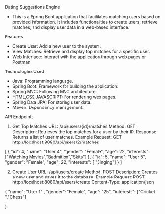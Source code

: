 Dating Suggestions Engine

- This is a Spring Boot application that facilitates matching users based on provided information. It includes functionalities to create users, retrieve matches, and display user data in a web-based interface.

Features
- Create User: Add a new user to the system.
- View Matches: Retrieve and display top matches for a specific user.
- Web Interface: Interact with the application through web pages or Postman

Technologies Used
- Java: Programming language.
- Spring Boot: Framework for building the application.
- Spring MVC: Following MVC architecture.
- HTML,CSS,JAVASCRIPT: For rendering web pages.
- Spring Data JPA: For storing user data.
- Maven: Dependency management.

API Endpoints

1. Get Top Matches
URL: /api/users/{id}/matches
Method: GET
Description: Retrieves the top matches for a user by their ID.
Response: Returns a list of user matches.
Example Request:
GET http://localhost:8080/api/users/2/matches

[
    {
        "id": 4,
        "name": "User 4",
        "gender": "Female",
        "age": 22,
        "interests": ["Watching Movies","Badmition","Skits"]
    },
    {
        "id": 5,
        "name": "User 5",
        "gender": "Female",
        "age": 22,
        "interests": [ "Singing"]
    }
]

2. Create User
URL: /api/users/create
Method: POST
Description: Creates a new user and saves it to the database.
Example Request:
POST http://localhost:8080/api/users/create
Content-Type: application/json

{
   "name": "User 1" ,
    "gender": "Female",
    "age": "25",
    "interests": ["Cricket ","Chess"]

}





